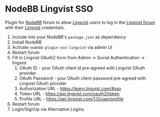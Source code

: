 # NodeBB Lingvist SSO

Plugin for [NodeBB](https://nodebb.org/) forum to allow [Lingvist](https://lingvist.com/) users to log in the [Lingvist forum](https://forum.lingvist.com/) with their [Lingvist](https://lingvist.com/) credentials.

1. Include into your NodeBB's `package.json` as dependency
1. Install NodeBB
1. Activate `nodebb-plugin-sso-lingvist` via admin UI
1. Restart forum
1. Fill in Lingvist OAuth2 form from Admin -> Social Authentication -> lingvist
    1. OAuth ID - your OAuth client id pre-agreed with Lingvist OAuth provider
    1. OAuth Password - your OAuth client password pre-agreed with Lingvist OAuth provider
    1. Authorization URL - https://learn.lingvist.com/#sso
    1. Token URL - https://api.lingvist.com/oauth2/token
    1. Profile URL - https://api.lingvist.com/1.0/user/profile
1. Restart forum
1. Login/SignUp via Alternative Logins

